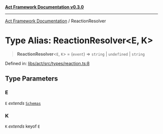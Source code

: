 [**Act Framework Documentation v0.3.0**](../README.md)

***

[Act Framework Documentation](../globals.md) / ReactionResolver

# Type Alias: ReactionResolver\<E, K\>

> **ReactionResolver**\<`E`, `K`\> = (`event`) => `string` \| `undefined` \| `string`

Defined in: [libs/act/src/types/reaction.ts:8](https://github.com/Rotorsoft/act-root/blob/ecf1ab2f895c5bdf2d70db49738046df56c78030/libs/act/src/types/reaction.ts#L8)

## Type Parameters

### E

`E` *extends* [`Schemas`](Schemas.md)

### K

`K` *extends* keyof `E`

